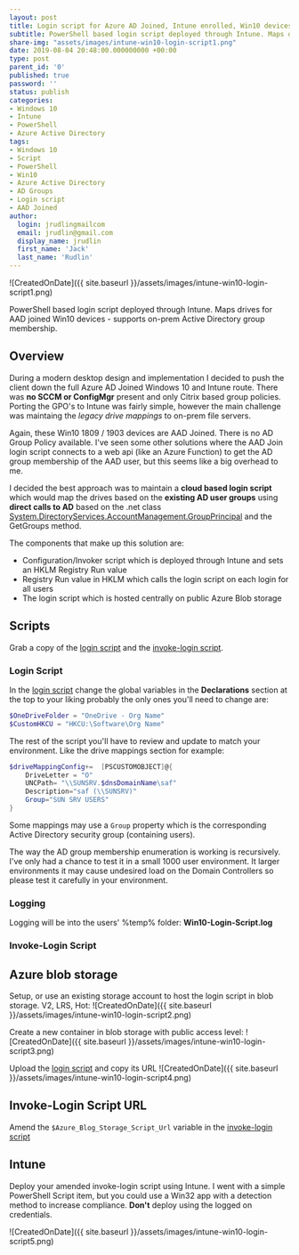 ```yaml
---
layout: post
title: Login script for Azure AD Joined, Intune enrolled, Win10 devices
subtitle: PowerShell based login script deployed through Intune. Maps drives for AAD joined Win10 devices - supports AD groups.
share-img: "assets/images/intune-win10-login-script1.png"
date: 2019-08-04 20:48:00.000000000 +00:00
type: post
parent_id: '0'
published: true
password: ''
status: publish
categories:
- Windows 10
- Intune
- PowerShell
- Azure Active Directory
tags:
- Windows 10
- Script
- PowerShell
- Win10
- Azure Active Directory
- AD Groups
- Login script
- AAD Joined
author:
  login: jrudlingmailcom
  email: jrudlin@gmail.com
  display_name: jrudlin
  first_name: 'Jack'
  last_name: 'Rudlin'
---
```


![CreatedOnDate]({{ site.baseurl }}/assets/images/intune-win10-login-script1.png)

PowerShell based login script deployed through Intune. Maps drives for AAD joined Win10 devices - supports on-prem Active Directory group membership.

## Overview

During a modern desktop design and implementation I decided to push the client down the full Azure AD Joined Windows 10 and Intune route. There was **no SCCM or ConfigMgr** present and only Citrix based group policies. Porting the GPO's to Intune was fairly simple, however the main challenge was maintaing the _legacy drive mappings_ to on-prem file servers.

Again, these Win10 1809 / 1903 devices are AAD Joined. There is no AD Group Policy available. I've seen some other solutions where the AAD Join login script connects to a web api (like an Azure Function) to get the AD group membership of the AAD user, but this seems like a big overhead to me.

I decided the best approach was to maintain a **cloud based login script** which would map the drives based on the **existing AD user groups** using **direct calls to AD** based on the .net class [System.DirectoryServices.AccountManagement.GroupPrincipal](https://docs.microsoft.com/en-us/dotnet/api/system.directoryservices.accountmanagement.groupprincipal?view=netframework-4.8) and the GetGroups method.

The components that make up this solution are:

- Configuration/Invoker script which is deployed through Intune and sets an HKLM Registry Run value
- Registry Run value in HKLM which calls the login script on each login for all users
- The login script which is hosted centrally on public Azure Blob storage

## Scripts

Grab a copy of the [login script](https://github.com/jrudlin/Intune/blob/master/Win10-Login-Script.ps1) and the [invoke-login script](https://github.com/jrudlin/Intune/blob/master/Invoke-Win10-Login-Script.ps1).

### Login Script

In the [login script](https://github.com/jrudlin/Intune/blob/master/Win10-Login-Script.ps1) change the global variables in the **Declarations** section at the top to your liking probably the only ones you'll need to change are:

```powershell
$OneDriveFolder = "OneDrive - Org Name"
$CustomHKCU = "HKCU:\Software\Org Name"
```

The rest of the script you'll have to review and update to match your environment. Like the drive mappings section for example:

```powershell
$driveMappingConfig+=  [PSCUSTOMOBJECT]@{
    DriveLetter = "O"
    UNCPath= "\\SUNSRV.$dnsDomainName\saf"
    Description="saf (\\SUNSRV)"
    Group="SUN SRV USERS"
}
```

Some mappings may use a `Group` property which is the corresponding Active Directory security group (containing users).

The way the AD group membership enumeration is working is recursively. I've only had a chance to test it in a small 1000 user environment.
It larger environments it may cause undesired load on the Domain Controllers so please test it carefully in your environment.

### Logging

Logging will be into the users' %temp% folder: **Win10-Login-Script.log**

### Invoke-Login Script

## Azure blob storage

Setup, or use an existing storage account to host the login script in blob storage. V2, LRS, Hot:
![CreatedOnDate]({{ site.baseurl }}/assets/images/intune-win10-login-script2.png)

Create a new container in blob storage with public access level:
![CreatedOnDate]({{ site.baseurl }}/assets/images/intune-win10-login-script3.png)

Upload the [login script](https://github.com/jrudlin/Intune/blob/master/Win10-Login-Script.ps1) and copy its URL
![CreatedOnDate]({{ site.baseurl }}/assets/images/intune-win10-login-script4.png)

## Invoke-Login Script URL

Amend the `$Azure_Blog_Storage_Script_Url` variable in the [invoke-login script](https://github.com/jrudlin/Intune/blob/master/Invoke-Win10-Login-Script.ps1)

## Intune

Deploy your amended invoke-login script using Intune. I went with a simple PowerShell Script item, but you could use a Win32 app with a detection method to increase compliance.
**Don't** deploy using the logged on credentials.

![CreatedOnDate]({{ site.baseurl }}/assets/images/intune-win10-login-script5.png)

